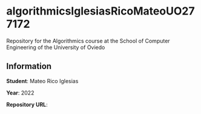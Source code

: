 # algorithmicsIglesiasRicoMateoUO277172
Repository for the Algorithmics course at the School of Computer Engineering of the University of Oviedo

## Information
**Student**: Mateo Rico Iglesias

**Year**: 2022

**Repository URL**: 

